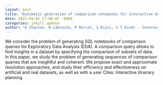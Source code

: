 ```yaml
--- 
layout: post 
title: "Automatic generation of comparison notebooks for interactive data exploration" 
date: 2022-04-01 17:06:07 -0400 
categories: jekyll update 
author: "A Chanson, N Labroche, P Marcel, S Rizzi, V T Kindt - International Conference on , 2022" 
--- 
```

We consider the problem of generating SQL notebooks of comparison queries for Exploratory Data Analysis (EDA). A comparison query allows to find insights in a dataset by specifying the comparison of subsets of data. In this paper, we study the problem of generating sequences of comparison queries that are insightful and coherent. We propose exact and approximate resolution approaches, and study their efficiency and effectiveness on artificial and real datasets, as well as with a user Cites: Interactive itinerary planning